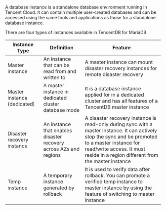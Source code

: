 A database instance is a standalone database environment running in Tencent Cloud. It can contain multiple user-created databases and can be accessed using the same tools and applications as those for a standalone database instance.

There are four types of instances available in TencentDB for MariaDB.

| Instance Type | Definition | Feature |
| -------------- | ---------------------------------- | ------------------------------------------------------------ |
| Master instance | An instance that can be read from and written to | A master instance can mount disaster recovery instances for remote disaster recovery |
| Master instance (dedicated) | A master instance in dedicated cluster database mode | It is a database instance applied for in a dedicated cluster and has all features of a TencentDB master instance |
| Disaster recovery instance | An instance that enables disaster recovery across AZs and regions | A disaster recovery instance is read-only during sync with a master instance. It can actively stop the sync and be promoted to a master instance for read/write access. It must reside in a region different from the master instance |
| Temp instance | A temporary instance generated by rollback | It is used to verify data after rollback. You can promote a verified temp instance to master instance by using the feature of switching to master instance |

